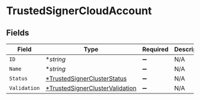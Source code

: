 # TrustedSignerCloudAccount


## Fields

| Field                                                                                    | Type                                                                                     | Required                                                                                 | Description                                                                              |
| ---------------------------------------------------------------------------------------- | ---------------------------------------------------------------------------------------- | ---------------------------------------------------------------------------------------- | ---------------------------------------------------------------------------------------- |
| `ID`                                                                                     | **string*                                                                                | :heavy_minus_sign:                                                                       | N/A                                                                                      |
| `Name`                                                                                   | **string*                                                                                | :heavy_minus_sign:                                                                       | N/A                                                                                      |
| `Status`                                                                                 | [*TrustedSignerClusterStatus](../../models/shared/trustedsignerclusterstatus.md)         | :heavy_minus_sign:                                                                       | N/A                                                                                      |
| `Validation`                                                                             | [*TrustedSignerClusterValidation](../../models/shared/trustedsignerclustervalidation.md) | :heavy_minus_sign:                                                                       | N/A                                                                                      |